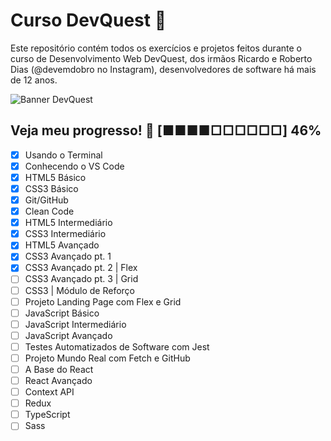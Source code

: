 # Curso DevQuest :space_invader:

Este repositório contém todos os exercícios e projetos feitos durante o curso de Desenvolvimento Web DevQuest, dos irmãos Ricardo e Roberto Dias (@devemdobro no Instagram), desenvolvedores de software há mais de 12 anos.

![Banner DevQuest](https://user-images.githubusercontent.com/84854530/187265414-aaa3d1e6-7fcb-4247-923a-4ff9ea6b7eb7.jpg)


## Veja meu progresso! :purple_heart: [■■■■□□□□□□] 46%

- [X] Usando o Terminal
- [X] Conhecendo o VS Code
- [X] HTML5 Básico
- [X] CSS3 Básico
- [X] Git/GitHub
- [X] Clean Code
- [X] HTML5 Intermediário
- [X] CSS3 Intermediário
- [X] HTML5 Avançado
- [X] CSS3 Avançado pt. 1
- [X] CSS3 Avançado pt. 2 | Flex
- [ ] CSS3 Avançado pt. 3 | Grid
- [ ] CSS3 | Módulo de Reforço 
- [ ] Projeto Landing Page com Flex e Grid
- [ ] JavaScript Básico
- [ ] JavaScript Intermediário
- [ ] JavaScript Avançado
- [ ] Testes Automatizados de Software com Jest
- [ ] Projeto Mundo Real com Fetch e GitHub
- [ ] A Base do React
- [ ] React Avançado
- [ ] Context API
- [ ] Redux
- [ ] TypeScript
- [ ] Sass
